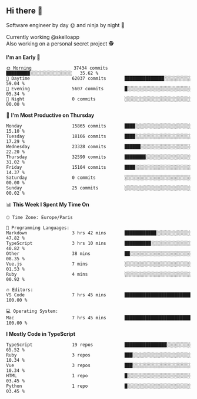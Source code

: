 ## Hi there 👋

Software engineer by day 🌞 and ninja by night 🌝

Currently working @skelloapp <br>
Also working on a personal secret project 🕵️

<!--START_SECTION:waka-->
**I'm an Early 🐤** 

```text
🌞 Morning                37434 commits       █████████░░░░░░░░░░░░░░░░   35.62 % 
🌆 Daytime                62037 commits       ███████████████░░░░░░░░░░   59.04 % 
🌃 Evening                5607 commits        █░░░░░░░░░░░░░░░░░░░░░░░░   05.34 % 
🌙 Night                  0 commits           ░░░░░░░░░░░░░░░░░░░░░░░░░   00.00 % 
```
📅 **I'm Most Productive on Thursday** 

```text
Monday                   15865 commits       ████░░░░░░░░░░░░░░░░░░░░░   15.10 % 
Tuesday                  18166 commits       ████░░░░░░░░░░░░░░░░░░░░░   17.29 % 
Wednesday                23328 commits       ██████░░░░░░░░░░░░░░░░░░░   22.20 % 
Thursday                 32590 commits       ████████░░░░░░░░░░░░░░░░░   31.02 % 
Friday                   15104 commits       ████░░░░░░░░░░░░░░░░░░░░░   14.37 % 
Saturday                 0 commits           ░░░░░░░░░░░░░░░░░░░░░░░░░   00.00 % 
Sunday                   25 commits          ░░░░░░░░░░░░░░░░░░░░░░░░░   00.02 % 
```


📊 **This Week I Spent My Time On** 

```text
🕑︎ Time Zone: Europe/Paris

💬 Programming Languages: 
Markdown                 3 hrs 42 mins       ████████████░░░░░░░░░░░░░   47.82 % 
TypeScript               3 hrs 10 mins       ██████████░░░░░░░░░░░░░░░   40.82 % 
Other                    38 mins             ██░░░░░░░░░░░░░░░░░░░░░░░   08.35 % 
Vue.js                   7 mins              ░░░░░░░░░░░░░░░░░░░░░░░░░   01.53 % 
Ruby                     4 mins              ░░░░░░░░░░░░░░░░░░░░░░░░░   00.92 % 

🔥 Editors: 
VS Code                  7 hrs 45 mins       █████████████████████████   100.00 % 

💻 Operating System: 
Mac                      7 hrs 45 mins       █████████████████████████   100.00 % 
```

**I Mostly Code in TypeScript** 

```text
TypeScript               19 repos            ████████████████░░░░░░░░░   65.52 % 
Ruby                     3 repos             ███░░░░░░░░░░░░░░░░░░░░░░   10.34 % 
Vue                      3 repos             ███░░░░░░░░░░░░░░░░░░░░░░   10.34 % 
HTML                     1 repo              █░░░░░░░░░░░░░░░░░░░░░░░░   03.45 % 
Python                   1 repo              █░░░░░░░░░░░░░░░░░░░░░░░░   03.45 % 
```




<!--END_SECTION:waka-->

<!--
**antoinelncl/antoinelncl** is a ✨ _special_ ✨ repository because its `README.md` (this file) appears on your GitHub profile.

Here are some ideas to get you started:

- 🔭 I’m currently working on ...
- 🌱 I’m currently learning ...
- 👯 I’m looking to collaborate on ...
- 🤔 I’m looking for help with ...
- 💬 Ask me about ...
- 📫 How to reach me: ...
- 😄 Pronouns: ...
- ⚡ Fun fact: ...
-->
